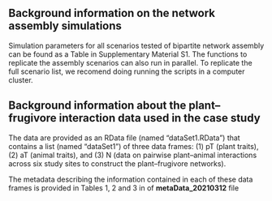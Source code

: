 
## **Background information on the network assembly simulations**

Simulation parameters for all scenarios tested of bipartite network assembly can be found as a Table in Supplementary Material S1. 
The functions to replicate the assembly scenarios can also run in parallel. To replicate the full scenario list, we recomend doing running the scripts in a computer cluster. 


## **Background information about the plant–frugivore interaction data used in the case study**


The data are provided as an RData file (named “dataSet1.RData”)
that contains a list (named “dataSet1”) of three data frames:
(1) pT (plant traits), (2) aT (animal traits), and
(3) N (data on pairwise plant–animal interactions across six study sites to construct the plant–frugivore networks).

The metadata describing the information contained in each of these data frames is provided in Tables 1, 2 and 3 in of **metaData_20210312** file

